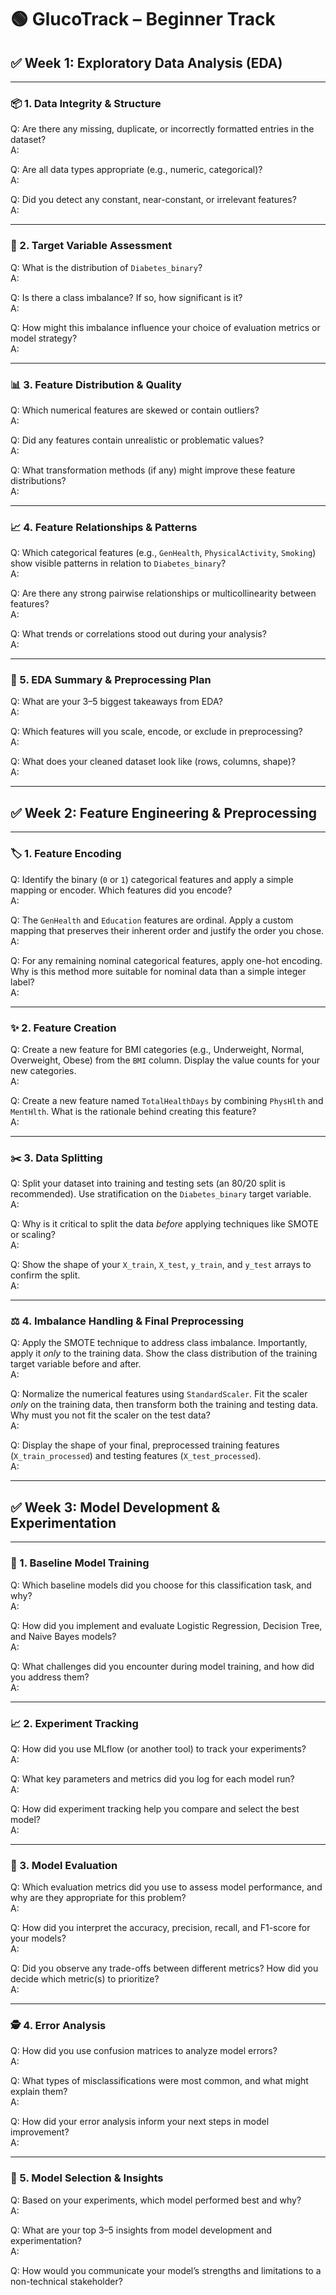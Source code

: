 # 🟢 GlucoTrack – Beginner Track

## ✅ Week 1: Exploratory Data Analysis (EDA)

---

### 📦 1. Data Integrity & Structure

Q: Are there any missing, duplicate, or incorrectly formatted entries in the dataset?  
A:  

Q: Are all data types appropriate (e.g., numeric, categorical)?  
A:  

Q: Did you detect any constant, near-constant, or irrelevant features?  
A:  

---

### 🎯 2. Target Variable Assessment

Q: What is the distribution of `Diabetes_binary`?  
A:  

Q: Is there a class imbalance? If so, how significant is it?  
A:  

Q: How might this imbalance influence your choice of evaluation metrics or model strategy?  
A:  

---

### 📊 3. Feature Distribution & Quality

Q: Which numerical features are skewed or contain outliers?  
A:  

Q: Did any features contain unrealistic or problematic values?  
A:  

Q: What transformation methods (if any) might improve these feature distributions?  
A:  

---

### 📈 4. Feature Relationships & Patterns

Q: Which categorical features (e.g., `GenHealth`, `PhysicalActivity`, `Smoking`) show visible patterns in relation to `Diabetes_binary`?  
A:  

Q: Are there any strong pairwise relationships or multicollinearity between features?  
A:  

Q: What trends or correlations stood out during your analysis?  
A:  

---

### 🧰 5. EDA Summary & Preprocessing Plan

Q: What are your 3–5 biggest takeaways from EDA?  
A:  

Q: Which features will you scale, encode, or exclude in preprocessing?  
A:  

Q: What does your cleaned dataset look like (rows, columns, shape)?  
A:  

---

## ✅ Week 2: Feature Engineering & Preprocessing

---

### 🏷️ 1. Feature Encoding

Q: Identify the binary (`0` or `1`) categorical features and apply a simple mapping or encoder. Which features did you encode?  
A:  

Q: The `GenHealth` and `Education` features are ordinal. Apply a custom mapping that preserves their inherent order and justify the order you chose.  
A:  

Q: For any remaining nominal categorical features, apply one-hot encoding. Why is this method more suitable for nominal data than a simple integer label?  
A:  

---

### ✨ 2. Feature Creation

Q: Create a new feature for BMI categories (e.g., Underweight, Normal, Overweight, Obese) from the `BMI` column. Display the value counts for your new categories.  
A:  

Q: Create a new feature named `TotalHealthDays` by combining `PhysHlth` and `MentHlth`. What is the rationale behind creating this feature?  
A:  

---

### ✂️ 3. Data Splitting

Q: Split your dataset into training and testing sets (an 80/20 split is recommended). Use stratification on the `Diabetes_binary` target variable.  
A:  

Q: Why is it critical to split the data *before* applying techniques like SMOTE or scaling?  
A:  

Q: Show the shape of your `X_train`, `X_test`, `y_train`, and `y_test` arrays to confirm the split.  
A:  

---

### ⚖️ 4. Imbalance Handling & Final Preprocessing

Q: Apply the SMOTE technique to address class imbalance. Importantly, apply it *only* to the training data. Show the class distribution of the training target variable before and after.  
A:  

Q: Normalize the numerical features using `StandardScaler`. Fit the scaler *only* on the training data, then transform both the training and testing data. Why must you not fit the scaler on the test data?  
A:  

Q: Display the shape of your final, preprocessed training features (`X_train_processed`) and testing features (`X_test_processed`).  
A:

---

## ✅ Week 3: Model Development & Experimentation

---

### 🤖 1. Baseline Model Training

Q: Which baseline models did you choose for this classification task, and why?  
A:  

Q: How did you implement and evaluate Logistic Regression, Decision Tree, and Naive Bayes models?  
A:  

Q: What challenges did you encounter during model training, and how did you address them?  
A:  

---

### 📈 2. Experiment Tracking

Q: How did you use MLflow (or another tool) to track your experiments?  
A:  

Q: What key parameters and metrics did you log for each model run?  
A:  

Q: How did experiment tracking help you compare and select the best model?  
A:  

---

### 🧮 3. Model Evaluation

Q: Which evaluation metrics did you use to assess model performance, and why are they appropriate for this problem?  
A:  

Q: How did you interpret the accuracy, precision, recall, and F1-score for your models?  
A:  

Q: Did you observe any trade-offs between different metrics? How did you decide which metric(s) to prioritize?  
A:  

---

### 🕵️ 4. Error Analysis

Q: How did you use confusion matrices to analyze model errors?  
A:  

Q: What types of misclassifications were most common, and what might explain them?  
A:  

Q: How did your error analysis inform your next steps in model improvement?  
A:  

---

### 📝 5. Model Selection & Insights

Q: Based on your experiments, which model performed best and why?  
A:  

Q: What are your top 3–5 insights from model development and experimentation?  
A:  

Q: How would you communicate your model’s strengths and limitations to a non-technical stakeholder?


